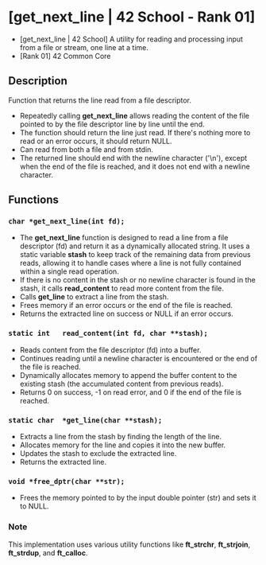 # [get_next_line | 42 School - Rank 01]
- [get_next_line | 42 School] A utility for reading and processing input from a file or stream, one line at a time.
- [Rank 01] 42 Common Core
## Description
Function that returns the line read from a file descriptor.
- Repeatedly calling **get_next_line** allows reading the content of the file pointed to by the file descriptor line by line until the end.
- The function should return the line just read. If there's nothing more to read or an error occurs, it should return NULL.
- Can read from both a file and from stdin.
- The returned line should end with the newline character ('\n'), except when the end of the file is reached, and it does not end with a newline character.
## Functions
### ```char	*get_next_line(int fd);```
- The **get_next_line** function is designed to read a line from a file descriptor (fd) and return it as a dynamically allocated string. It uses a static variable **stash** to keep track of the remaining data from previous reads, allowing it to handle cases where a line is not fully contained within a single read operation.
- If there is no content in the stash or no newline character is found in the stash, it calls **read_content** to read more content from the file.
- Calls **get_line** to extract a line from the stash.
- Frees memory if an error occurs or the end of the file is reached.
- Returns the extracted line on success or NULL if an error occurs.
### ```static int	read_content(int fd, char **stash);```
- Reads content from the file descriptor (fd) into a buffer.
- Continues reading until a newline character is encountered or the end of the file is reached.
- Dynamically allocates memory to append the buffer content to the existing stash (the accumulated content from previous reads).
- Returns 0 on success, -1 on read error, and 0 if the end of the file is reached.
### ```static char	*get_line(char **stash);```
- Extracts a line from the stash by finding the length of the line.
- Allocates memory for the line and copies it into the new buffer.
- Updates the stash to exclude the extracted line.
- Returns the extracted line.
### ```void	*free_dptr(char **str);```
- Frees the memory pointed to by the input double pointer (str) and sets it to NULL.
### Note
This implementation uses various utility functions like **ft_strchr**, **ft_strjoin**, **ft_strdup**, and **ft_calloc**.
